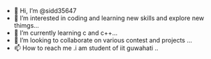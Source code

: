 - 👋 Hi, I’m @sidd35647
- 👀 I’m interested in coding and learning new skills and explore new thimgs...
- 🌱 I’m currently learning c and c++...
- 💞️ I’m looking to collaborate on various contest and projects ...
- 📫 How to reach me .i am student of iit guwahati ..

<!---
sidd35647/sidd35647 is a ✨ special ✨ repository because its `README.md` (this file) appears on your GitHub profile.
You can click the Preview link to take a look at your changes.
--->
